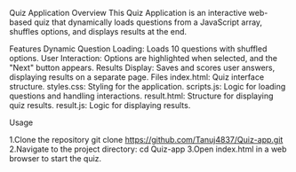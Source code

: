 Quiz Application
Overview
This Quiz Application is an interactive web-based quiz that dynamically loads questions from a JavaScript array, shuffles options, and displays results at the end.

Features
Dynamic Question Loading: Loads 10 questions with shuffled options.
User Interaction: Options are highlighted when selected, and the "Next" button appears.
Results Display: Saves and scores user answers, displaying results on a separate page.
Files
index.html: Quiz interface structure.
styles.css: Styling for the application.
scripts.js: Logic for loading questions and handling interactions.
result.html: Structure for displaying quiz results.
result.js: Logic for displaying results.

Usage

1.Clone the repository
 git clone https://github.com/Tanuj4837/Quiz-app.git
2.Navigate to the project directory:
cd Quiz-app
3.Open index.html in a web browser to start the quiz.
